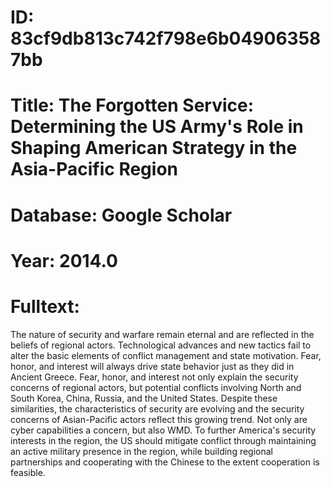 # ID: 83cf9db813c742f798e6b049063587bb
# Title: The Forgotten Service: Determining the US Army's Role in Shaping American Strategy in the Asia-Pacific Region
# Database: Google Scholar
# Year: 2014.0
# Fulltext:
The nature of security and warfare remain eternal and are reflected in the beliefs of regional actors.
Technological advances and new tactics fail to alter the basic elements of conflict management and state motivation.
Fear, honor, and interest will always drive state behavior just as they did in Ancient Greece.
Fear, honor, and interest not only explain the security concerns of regional actors, but potential conflicts involving North and South Korea, China, Russia, and the United States.
Despite these similarities, the characteristics of security are evolving and the security concerns of Asian-Pacific actors reflect this growing trend.
Not only are cyber capabilities a concern, but also WMD.
To further America's security interests in the region, the US should mitigate conflict through maintaining an active military presence in the region, while building regional partnerships and cooperating with the Chinese to the extent cooperation is feasible.